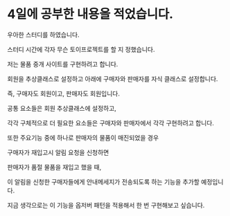# 4일에 공부한 내용을 적었습니다.
우아한 스터디를 하였습니다.  

스터디 시간에 각자 무슨 토이프로젝트를 할 지 정했습니다.  

저는 물품 중개 사이트를 구현하려고 합니다.  

회원을 추상클래스로 설정하고 아래에 구매자와 판매자를 자식 클래스로 설정합니다.  

즉, 구매자도 회원이고, 판매자도 회원입니다.  

공통 요소들은 회원 추상클래스에 설정하고,  

각각 구체적으로 더 필요한 요소들은 구매자와 판매자에서 각각 구현하려고 합니다.  

또한 주요기능 중에 하나로 판매자의 물품이 매진되었을 경우  

구매자가 재입고시 알림 요청을 신청하면  

판매자가 품절 물품을 재입고 했을 때,  

이 알림을 신청한 구매자들에게 안내메세지가 전송되도록 하는 기능을 추가할 예정입니다.  

지금 생각으로는 이 기능을 옵저버 패턴을 적용해서 한 번 구현해보고 싶습니다.  
